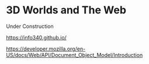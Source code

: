 # 3D Worlds and The Web
Under Construction



https://info340.github.io/



https://developer.mozilla.org/en-US/docs/Web/API/Document_Object_Model/Introduction